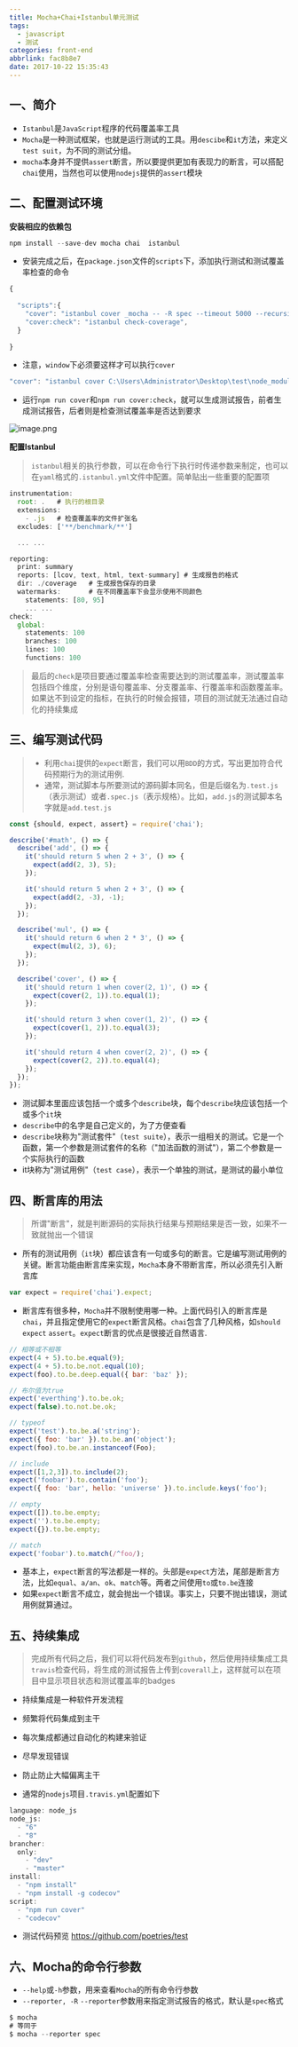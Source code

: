 ```yaml
---
title: Mocha+Chai+Istanbul单元测试
tags:
  - javascript
  - 测试
categories: front-end
abbrlink: fac8b8e7
date: 2017-10-22 15:35:43
---
```



一、简介
---

- `Istanbul`是`JavaScript`程序的代码覆盖率工具
- `Mocha`是一种测试框架，也就是运行测试的工具。用`descibe`和`it`方法，来定义`test suit`，为不同的测试分组。
- `mocha`本身并不提供`assert`断言，所以要提供更加有表现力的断言，可以搭配`chai`使用，当然也可以使用`nodejs`提供的`assert`模块

二、配置测试环境
---

**安装相应的依赖包**

```js
npm install --save-dev mocha chai  istanbul
```

- 安装完成之后，在`package.json`文件的`scripts`下，添加执行测试和测试覆盖率检查的命令

```js
{
  
  "scripts":{
    "cover": "istanbul cover _mocha -- -R spec --timeout 5000 --recursive",
    "cover:check": "istanbul check-coverage",
  }
  
}
```
- 注意，`window`下必须要这样才可以执行`cover`

```js
"cover": "istanbul cover C:\Users\Administrator\Desktop\test\node_modules\mocha\bin\_mocha --reporter test/mocha.js"
```


- 运行`npm run cover`和`npm run cover:check`，就可以生成测试报告，前者生成测试报告，后者则是检查测试覆盖率是否达到要求

![image.png](http://upload-images.jianshu.io/upload_images/1480597-97b4892849c032af.png?imageMogr2/auto-orient/strip%7CimageView2/2/w/1240)


**配置Istanbul**

> `istanbul`相关的执行参数，可以在命令行下执行时传递参数来制定，也可以在`yaml`格式的`.istanbul.yml`文件中配置。简单贴出一些重要的配置项

```js
instrumentation:
  root: .   # 执行的根目录
  extensions:
    - .js   # 检查覆盖率的文件扩张名
  excludes: ['**/benchmark/**']

  ... ...

reporting:
  print: summary
  reports: [lcov, text, html, text-summary] # 生成报告的格式
  dir: ./coverage   # 生成报告保存的目录
  watermarks:       # 在不同覆盖率下会显示使用不同颜色
    statements: [80, 95]
    ... ...
check:
  global:
    statements: 100
    branches: 100
    lines: 100
    functions: 100
```

> 最后的`check`是项目要通过覆盖率检查需要达到的测试覆盖率，测试覆盖率包括四个维度，分别是语句覆盖率、分支覆盖率、行覆盖率和函数覆盖率。如果达不到设定的指标，在执行的时候会报错，项目的测试就无法通过自动化的持续集成

三、编写测试代码
---

> - 利用`chai`提供的`expect`断言，我们可以用`BDD`的方式，写出更加符合代码预期行为的测试用例.
> - 通常，测试脚本与所要测试的源码脚本同名，但是后缀名为`.test.js`（表示测试）或者`.spec.js`（表示规格）。比如，`add.js`的测试脚本名字就是`add.test.js`

```js
const {should, expect, assert} = require('chai');

describe('#math', () => {
  describe('add', () => {
    it('should return 5 when 2 + 3', () => {
      expect(add(2, 3), 5);
    });

    it('should return 5 when 2 + 3', () => {
      expect(add(2, -3), -1);
    });
  });

  describe('mul', () => {
    it('should return 6 when 2 * 3', () => {
      expect(mul(2, 3), 6);
    });
  });

  describe('cover', () => {
    it('should return 1 when cover(2, 1)', () => {
      expect(cover(2, 1)).to.equal(1);
    });

    it('should return 3 when cover(1, 2)', () => {
      expect(cover(1, 2)).to.equal(3);
    });

    it('should return 4 when cover(2, 2)', () => {
      expect(cover(2, 2)).to.equal(4);
    });
  });
});
```

- 测试脚本里面应该包括一个或多个`describe`块，每个`describe`块应该包括一个或多个`it`块
- `describe`中的名字是自己定义的，为了方便查看
- `describe`块称为"测试套件"（`test suite`），表示一组相关的测试。它是一个函数，第一个参数是测试套件的名称（"加法函数的测试"），第二个参数是一个实际执行的函数
- it块称为"测试用例"（`test case`），表示一个单独的测试，是测试的最小单位


四、断言库的用法
---

> 所谓"断言"，就是判断源码的实际执行结果与预期结果是否一致，如果不一致就抛出一个错误

- 所有的测试用例（`it`块）都应该含有一句或多句的断言。它是编写测试用例的关键。断言功能由断言库来实现，`Mocha`本身不带断言库，所以必须先引入断言库

```js
var expect = require('chai').expect;
```

- 断言库有很多种，`Mocha`并不限制使用哪一种。上面代码引入的断言库是`chai`，并且指定使用它的`expect`断言风格。`chai`包含了几种风格，如`should` `expect` `assert`。`expect`断言的优点是很接近自然语言.

```js
// 相等或不相等
expect(4 + 5).to.be.equal(9);
expect(4 + 5).to.be.not.equal(10);
expect(foo).to.be.deep.equal({ bar: 'baz' });

// 布尔值为true
expect('everthing').to.be.ok;
expect(false).to.not.be.ok;

// typeof
expect('test').to.be.a('string');
expect({ foo: 'bar' }).to.be.an('object');
expect(foo).to.be.an.instanceof(Foo);

// include
expect([1,2,3]).to.include(2);
expect('foobar').to.contain('foo');
expect({ foo: 'bar', hello: 'universe' }).to.include.keys('foo');

// empty
expect([]).to.be.empty;
expect('').to.be.empty;
expect({}).to.be.empty;

// match
expect('foobar').to.match(/^foo/);
```

- 基本上，`expect`断言的写法都是一样的。头部是`expect`方法，尾部是断言方法，比如`equal`、`a/an`、`ok`、`match`等。两者之间使用`to`或`to.be`连接
- 如果`expect`断言不成立，就会抛出一个错误。事实上，只要不抛出错误，测试用例就算通过。


五、持续集成
---

> 完成所有代码之后，我们可以将代码发布到`github`，然后使用持续集成工具`travis`检查代码，将生成的测试报告上传到`coverall`上，这样就可以在项目中显示项目状态和测试覆盖率的badges

- 持续集成是一种软件开发流程
- 频繁将代码集成到主干
- 每次集成都通过自动化的构建来验证
- 尽早发现错误
- 防止防止大幅偏离主干

- 通常的`nodejs`项目`.travis.yml`配置如下

```js
language: node_js
node_js:
  - "6"
  - "8"
brancher:
  only:
    - "dev"
    - "master"
install:
  - "npm install"
  - "npm install -g codecov"
script:
  - "npm run cover"
  - "codecov"

```

- 测试代码预览 https://github.com/poetries/test


六、Mocha的命令行参数
---

- `--help`或`-h`参数，用来查看`Mocha`的所有命令行参数
- `--reporter, -R` `--reporter`参数用来指定测试报告的格式，默认是`spec`格式

```js
$ mocha
# 等同于
$ mocha --reporter spec
```


